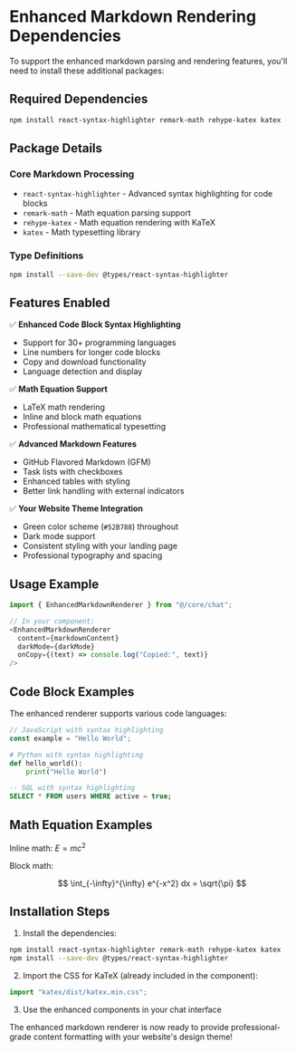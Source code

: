 # Enhanced Markdown Rendering Dependencies

To support the enhanced markdown parsing and rendering features, you'll need to install these additional packages:

## Required Dependencies

```bash
npm install react-syntax-highlighter remark-math rehype-katex katex
```

## Package Details

### Core Markdown Processing

- `react-syntax-highlighter` - Advanced syntax highlighting for code blocks
- `remark-math` - Math equation parsing support
- `rehype-katex` - Math equation rendering with KaTeX
- `katex` - Math typesetting library

### Type Definitions

```bash
npm install --save-dev @types/react-syntax-highlighter
```

## Features Enabled

✅ **Enhanced Code Block Syntax Highlighting**

- Support for 30+ programming languages
- Line numbers for longer code blocks
- Copy and download functionality
- Language detection and display

✅ **Math Equation Support**

- LaTeX math rendering
- Inline and block math equations
- Professional mathematical typesetting

✅ **Advanced Markdown Features**

- GitHub Flavored Markdown (GFM)
- Task lists with checkboxes
- Enhanced tables with styling
- Better link handling with external indicators

✅ **Your Website Theme Integration**

- Green color scheme (`#52B788`) throughout
- Dark mode support
- Consistent styling with your landing page
- Professional typography and spacing

## Usage Example

```typescript
import { EnhancedMarkdownRenderer } from "@/core/chat";

// In your component:
<EnhancedMarkdownRenderer
  content={markdownContent}
  darkMode={darkMode}
  onCopy={(text) => console.log("Copied:", text)}
/>
```

## Code Block Examples

The enhanced renderer supports various code languages:

```javascript
// JavaScript with syntax highlighting
const example = "Hello World";
```

```python
# Python with syntax highlighting
def hello_world():
    print("Hello World")
```

```sql
-- SQL with syntax highlighting
SELECT * FROM users WHERE active = true;
```

## Math Equation Examples

Inline math: $E = mc^2$

Block math:

$$
\int_{-\infty}^{\infty} e^{-x^2} dx = \sqrt{\pi}
$$

## Installation Steps

1. Install the dependencies:

```bash
npm install react-syntax-highlighter remark-math rehype-katex katex
npm install --save-dev @types/react-syntax-highlighter
```

2. Import the CSS for KaTeX (already included in the component):

```typescript
import "katex/dist/katex.min.css";
```

3. Use the enhanced components in your chat interface

The enhanced markdown renderer is now ready to provide professional-grade content formatting with your website's design theme!
